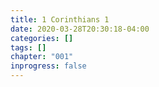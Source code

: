 ```yaml
---
title: 1 Corinthians 1
date: 2020-03-28T20:30:18-04:00
categories: []
tags: []
chapter: "001"
inprogress: false
---
```


